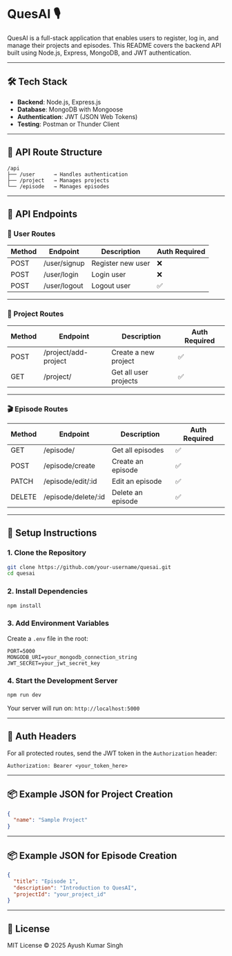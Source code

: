 # QuesAI 🎙️

QuesAI is a full-stack application that enables users to register, log in, and manage their projects and episodes. This README covers the backend API built using Node.js, Express, MongoDB, and JWT authentication.

---

## 🛠️ Tech Stack

- **Backend**: Node.js, Express.js
- **Database**: MongoDB with Mongoose
- **Authentication**: JWT (JSON Web Tokens)
- **Testing**: Postman or Thunder Client

---

## 📁 API Route Structure

```
/api
├── /user      → Handles authentication
├── /project   → Manages projects
└── /episode   → Manages episodes
```

---

## 📌 API Endpoints

### 👤 User Routes

| Method | Endpoint        | Description          | Auth Required |
|--------|------------------|----------------------|----------------|
| POST   | /user/signup     | Register new user    | ❌             |
| POST   | /user/login      | Login user           | ❌             |
| POST   | /user/logout     | Logout user          | ✅             |

---

### 📁 Project Routes

| Method | Endpoint             | Description           | Auth Required |
|--------|----------------------|-----------------------|---------------|
| POST   | /project/add-project | Create a new project  | ✅             |
| GET    | /project/            | Get all user projects | ✅             |

---

### 🎬 Episode Routes

| Method | Endpoint                | Description          | Auth Required |
|--------|-------------------------|----------------------|---------------|
| GET    | /episode/               | Get all episodes     | ✅             |
| POST   | /episode/create         | Create an episode    | ✅             |
| PATCH  | /episode/edit/:id       | Edit an episode      | ✅             |
| DELETE | /episode/delete/:id     | Delete an episode    | ✅             |

---

## 🧪 Setup Instructions

### 1. Clone the Repository

```bash
git clone https://github.com/your-username/quesai.git
cd quesai
```

### 2. Install Dependencies

```bash
npm install
```

### 3. Add Environment Variables

Create a `.env` file in the root:

```
PORT=5000
MONGODB_URI=your_mongodb_connection_string
JWT_SECRET=your_jwt_secret_key
```

### 4. Start the Development Server

```bash
npm run dev
```

Your server will run on: `http://localhost:5000`

---

## 🔐 Auth Headers

For all protected routes, send the JWT token in the `Authorization` header:

```
Authorization: Bearer <your_token_here>
```

---

## 📦 Example JSON for Project Creation

```json
{
  "name": "Sample Project"
}
```

---

## 📦 Example JSON for Episode Creation

```json
{
  "title": "Episode 1",
  "description": "Introduction to QuesAI",
  "projectId": "your_project_id"
}
```

---

## 🧼 License

MIT License © 2025 Ayush Kumar Singh

